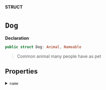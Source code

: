 **STRUCT**
# `Dog`

**Declaration**
```swift
public struct Dog: Animal, Nameable
```

> Common animal many people have as pet

## Properties
<details><summary><code>name</code></summary>

**Declaration**
```swift
public let name: String
```

> All dogs should have a name
</details>
